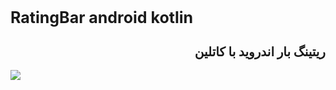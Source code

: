 <h1 style="font-size:25px">RatingBar android kotlin </h1>
<h2 h1 style="font-size:20px" dir="rtl">ریتینگ بار اندروید با کاتلین</h2>

<img src="scr00.png">
